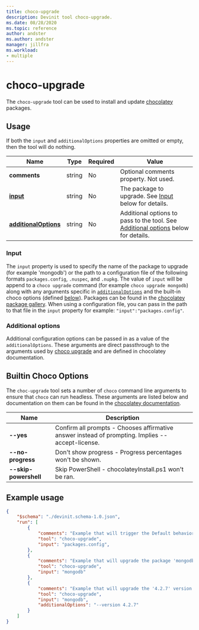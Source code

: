```yaml
---
title: choco-upgrade
description: Devinit tool choco-upgrade.
ms.date: 08/28/2020
ms.topic: reference
author: andster
ms.author: andster
manager: jillfra
ms.workload:
- multiple
---
```

# choco-upgrade

The `choco-upgrade` tool can be used to install and update [chocolatey](https://chocolatey.org/docs/commandsupgrade) packages.

## Usage

If both the `input` and `additionalOptions` properties are omitted or empty, then the tool will do nothing.

| Name                                             | Type   | Required | Value                                                                                                          |
|--------------------------------------------------|--------|----------|----------------------------------------------------------------------------------------------------------------|
| **comments**                                     | string | No       | Optional comments property. Not used.                                                                          |
| [**input**](#input)                              | string | No       | The package to upgrade. See [Input](#input) below for details.                                                 |
| [**additionalOptions**](#additional-options)     | string | No       | Additional options to pass to the tool. See [Additional options](#additional-options) below for details.       |

### Input

The `input` property is used to specify the name of the package to upgrade (for example 'mongodb') or the path to a configuration file of the following formats `packages.config`, `.nuspec`, and `.nupkg`. The value of `input` will be append to a `choco upgrade` command (for example `choco upgrade mongodb`) along with any arguments specific in [`additionalOptions`](#additional-options) and the built-in choco options (defined [below](#builtin-choco-options)). Packages can be found in the [chocolatey package gallery](https://chocolatey.org/packages). When using a configuration file, you can pass in the path to that file in the `input` property for example: `"input":"packages.config"`.

### Additional options

Additional configuration options can be passed in as a value of the `additionalOptions`. These arguments are direct passthrough to the arguments used by [choco upgrade](https://chocolatey.org/docs/commands-upgrade) and are defined in chocolatey documentation.

## Builtin Choco Options

The `choc-upgrade` tool sets a number of `choco` command line arguments to ensure that `choco` can run headless. These arguments are listed below and documentation on them can be found in the [chocolatey documentation](https://chocolatey.org/docs/).

| Name                  | Description                                                                                      |
|-----------------------|--------------------------------------------------------------------------------------------------|
| **--yes**             | Confirm all prompts - Chooses affirmative answer instead of prompting. Implies --accept-license. |
| **--no-progress**     | Don't show progress - Progress percentages won't be shown.                                       |
| **--skip-powershell** | Skip PowerShell - chocolateyInstall.ps1 won't be ran.                                            |


## Example usage

```json
{
    "$schema": "./devinit.schema-1.0.json",
    "run": [
        {
            "comments": "Example that will trigger the Default behavior of upgrading packages listed in a packages.config file.",
            "tool": "choco-upgrade",
            "input": "packages.config",
        },
        {
            "comments": "Example that will upgrade the package 'mongodb'.",
            "tool": "choco-upgrade",
            "input": "mongodb"
        },
        {
            "comments": "Example that will upgrade the '4.2.7' version of 'mongodb'.",
            "tool": "choco-upgrade",
            "input": "mongodb",
            "additionalOptions": "--version 4.2.7"
        }
    ]
}
```
